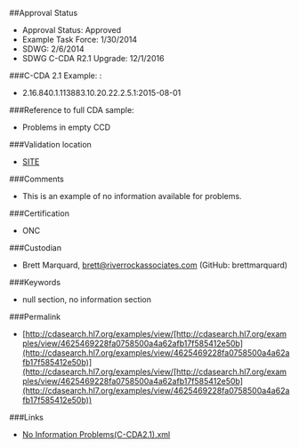 ##Approval Status 

* Approval Status: Approved
* Example Task Force: 1/30/2014
* SDWG: 2/6/2014
* SDWG C-CDA R2.1 Upgrade: 12/1/2016    


###C-CDA 2.1 Example: 
: 

* 2.16.840.1.113883.10.20.22.2.5.1:2015-08-01

###Reference to full CDA sample:
* Problems in empty CCD


###Validation location

* [SITE](https://sitenv.org/c-cda-validator)


###Comments

* This is an example of no information available for problems.

###Certification

* ONC

###Custodian

* Brett Marquard, brett@riverrockassociates.com (GitHub: brettmarquard)

###Keywords

* null section, no information section


###Permalink 

* [http://cdasearch.hl7.org/examples/view/[http://cdasearch.hl7.org/examples/view/4625469228fa0758500a4a62afb17f585412e50b](http://cdasearch.hl7.org/examples/view/4625469228fa0758500a4a62afb17f585412e50b)](http://cdasearch.hl7.org/examples/view/[http://cdasearch.hl7.org/examples/view/4625469228fa0758500a4a62afb17f585412e50b](http://cdasearch.hl7.org/examples/view/4625469228fa0758500a4a62afb17f585412e50b))

###Links 

* [No Information Problems(C-CDA2.1).xml](https://github.com/HL7/C-CDA-Examples/tree/master/General/No%20Section%20Information%20Problems/No%20Information%20Problems%28C-CDA2.1%29.xml)
